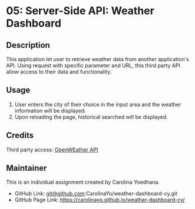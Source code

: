 # 05: Server-Side API: Weather Dashboard

## Description 

This application let user to retrieve weather data from another application's API.  Using request with specific parameter and URL, this third party API allow access to their data and functionality.


## Usage 

1. User enters the city of their choice in the input area and the weather information will be displayed.
2. Upon reloading the page, historical searched will be displayed.


## Credits

Third party access: [OpenWEather API](https://openweathermap.org/) 


## Maintainer 
This is an individual assignment created by Carolina Yoedhana.
* GitHub Link: git@github.com:CarolinaYo/weather-dashboard-cy.git
* GitHub Page Link: https://carolinayo.github.io/weather-dashboard-cy/



